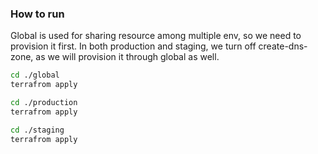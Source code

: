 ### How to run

Global is used for sharing resource among multiple env, so we need to provision it first. In both production and staging, we turn off create-dns-zone, as we will provision it through global as well.

```bash
cd ./global
terrafrom apply

cd ./production
terrafrom apply

cd ./staging
terrafrom apply
```